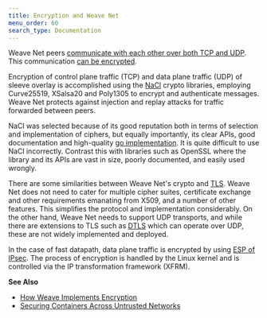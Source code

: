```yaml
---
title: Encryption and Weave Net
menu_order: 60
search_type: Documentation
---
```



Weave Net peers
[communicate with each other over both TCP and UDP](/site/how-it-works.md). This
communication
[can be encrypted](/site/using-weave/security-untrusted-networks.md).

Encryption of control plane traffic (TCP) and data plane traffic (UDP) of sleeve
overlay is accomplished using the [NaCl](http://nacl.cr.yp.to/)
crypto libraries, employing Curve25519, XSalsa20 and Poly1305 to
encrypt and authenticate messages. Weave Net protects against
injection and replay attacks for traffic forwarded between peers.

NaCl was selected because of its good reputation both in terms of
selection and implementation of ciphers, but equally importantly, its
clear APIs, good documentation and high-quality
[go implementation](https://godoc.org/golang.org/x/crypto/nacl). It is
quite difficult to use NaCl incorrectly. Contrast this with libraries
such as OpenSSL where the library and its APIs are vast in size,
poorly documented, and easily used wrongly.

There are some similarities between Weave Net's crypto and
[TLS](https://tools.ietf.org/html/rfc4346). Weave Net does not need to cater
for multiple cipher suites, certificate exchange and other
requirements emanating from X509, and a number of other features. This
simplifies the protocol and implementation considerably. On the other
hand, Weave Net needs to support UDP transports, and while there are
extensions to TLS such as [DTLS](https://tools.ietf.org/html/rfc4347)
which can operate over UDP, these are not widely implemented and
deployed.

In the case of fast datapath, data plane traffic is encrypted by using
[ESP of IPsec](https://tools.ietf.org/html/rfc2406).
The process of encryption is handled by the Linux kernel and is controlled via
the IP transformation framework (XFRM).

**See Also**

 * [How Weave Implements Encryption](/site/how-it-works/encryption-implementation.md)
 * [Securing Containers Across Untrusted Networks](/site/using-weave/security-untrusted-networks.md)
